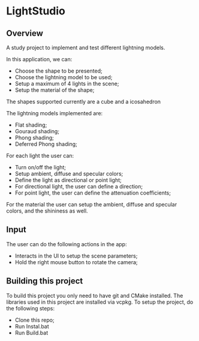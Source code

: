 # LightStudio

## Overview

A study project to implement and test different lightning models. 

In this application, we can:
- Choose the shape to be presented;
- Choose the lightning model to be used;
- Setup a maximum of 4 lights in the scene;
- Setup the material of the shape;

The shapes supported currently are a cube and a icosahedron

The lightning models implemented are:
- Flat shading;
- Gouraud shading;
- Phong shading;
- Deferred Phong shading;

For each light the user can:
- Turn on/off the light;
- Setup ambient, diffuse and specular colors;
- Define the light as directional or point light;
- For directional light, the user can define a direction;
- For point light, the user can define the attenuation coefficients;

For the material the user can setup the ambient, diffuse and specular colors, and the shininess as well.

## Input

The user can do the following actions in the app:
- Interacts in the UI to setup the scene parameters;
- Hold the right mouse button to rotate the camera;

## Building this project

To build this project you only need to have git and CMake installed. The libraries used in this project are installed via vcpkg. To setup the project, do the following steps:
- Clone this repo;
- Run Instal.bat
- Run Build.bat

